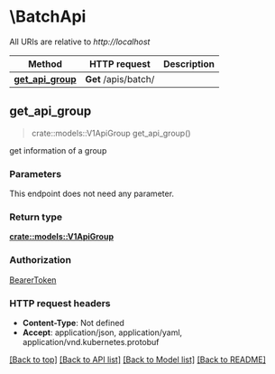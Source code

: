 # \BatchApi

All URIs are relative to *http://localhost*

Method | HTTP request | Description
------------- | ------------- | -------------
[**get_api_group**](BatchApi.md#get_api_group) | **Get** /apis/batch/ | 



## get_api_group

> crate::models::V1ApiGroup get_api_group()


get information of a group

### Parameters

This endpoint does not need any parameter.

### Return type

[**crate::models::V1ApiGroup**](v1.APIGroup.md)

### Authorization

[BearerToken](../README.md#BearerToken)

### HTTP request headers

- **Content-Type**: Not defined
- **Accept**: application/json, application/yaml, application/vnd.kubernetes.protobuf

[[Back to top]](#) [[Back to API list]](../README.md#documentation-for-api-endpoints) [[Back to Model list]](../README.md#documentation-for-models) [[Back to README]](../README.md)

